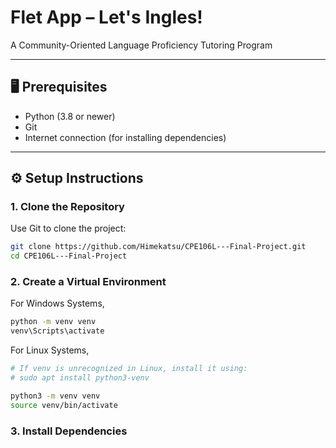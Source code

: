 # Flet App – Let's Ingles!

A Community-Oriented Language Proficiency Tutoring Program

---

## 🖥️ Prerequisites

- Python (3.8 or newer)
- Git  
- Internet connection (for installing dependencies)
---

## ⚙️ Setup Instructions

### 1. Clone the Repository

Use Git to clone the project:

```bash
git clone https://github.com/Himekatsu/CPE106L---Final-Project.git
cd CPE106L---Final-Project
```

### 2. Create a Virtual Environment

For Windows Systems,

```bash
python -m venv venv
venv\Scripts\activate
```

For Linux Systems,

```bash
# If venv is unrecognized in Linux, install it using:
# sudo apt install python3-venv

python3 -m venv venv
source venv/bin/activate
```

### 3. Install Dependencies
